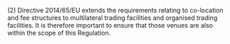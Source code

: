 (2) Directive 2014/65/EU extends the requirements relating to co-location and fee structures to multilateral trading facilities and organised trading facilities. It is therefore important to ensure that those venues are also within the scope of this Regulation.